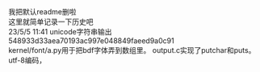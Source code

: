 我把默认readme删啦  
这里就简单记录一下历史吧  
23/5/5 11:41 unicode字符串输出 548933d33aea70193ac997e048849faeed9a0c91  
kernel/font/a.py用于把bdf字体弄到数组里。
output.c实现了putchar和puts。
utf-8编码，